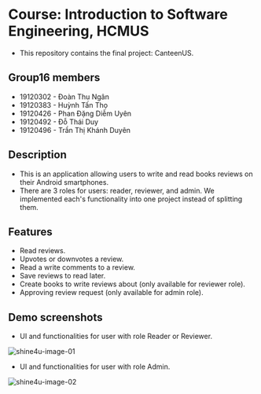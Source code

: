 # Course: Introduction to Software Engineering, HCMUS
- This repository contains the final project: CanteenUS.

## Group16 members
- 19120302 - Đoàn Thu Ngân
- 19120383 - Huỳnh Tấn Thọ
- 19120426 - Phan Đặng Diễm Uyên
- 19120492 - Đỗ Thái Duy
- 19120496 - Trần Thị Khánh Duyên

## Description
- This is an application allowing users to write and read books reviews on their Android smartphones.
- There are 3 roles for users: reader, reviewer, and admin. We implemented each's functionality into one project instead of splitting them.

## Features
- Read reviews.
- Upvotes or downvotes a review.
- Read a write comments to a review.
- Save reviews to read later.
- Create books to write reviews about (only available for reviewer role).
- Approving review request (only available for admin role).

## Demo screenshots
- UI and functionalities for user with role Reader or Reviewer.

![shine4u-image-01](/demo/demo-image-01.jpg)

- UI and functionalities for user with role Admin.

![shine4u-image-02](/demo/demo-image-02.jpg)
